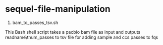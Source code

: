 # sequel-file-manipulation
1) bam_to_passes_tsv.sh 

This Bash shell script takes a pacbio bam file as input and outputs readname\tnum_passes to tsv file for adding sample and ccs passes to fqs 

